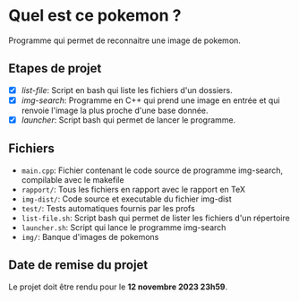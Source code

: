 # Quel est ce pokemon ?
Programme qui permet de reconnaitre une image de pokemon.

## Etapes de projet
 - [x] *list-file*: Script en bash qui liste les fichiers d'un dossiers.
 - [x] *img-search*: Programme en C++ qui prend une image en entrée et qui renvoie l'image la plus proche d'une base donnée.
 - [x] *launcher*: Script bash qui permet de lancer le programme.

## Fichiers
 - `main.cpp`: Fichier contenant le code source de programme img-search, compilable avec le makefile
 - `rapport/`: Tous les fichiers en rapport avec le rapport en TeX
 - `img-dist/`: Code source et executable du fichier img-dist
 - `test/`: Tests automatiques fournis par les profs
 - `list-file.sh`: Script bash qui permet de lister les fichiers d'un répertoire
 - `launcher.sh`: Script qui lance le programme img-search
 - `img/`: Banque d'images de pokemons

## Date de remise du projet
Le projet doit être rendu pour le **12 novembre 2023 23h59**.
